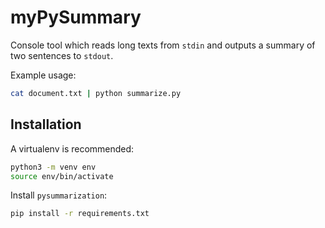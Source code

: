 # myPySummary

Console tool which reads long texts from `stdin` and outputs a summary of two sentences to `stdout`.

Example usage:

```bash
cat document.txt | python summarize.py
```

## Installation

A virtualenv is recommended:

```bash
python3 -m venv env
source env/bin/activate
```

Install `pysummarization`:

```bash
pip install -r requirements.txt
```
